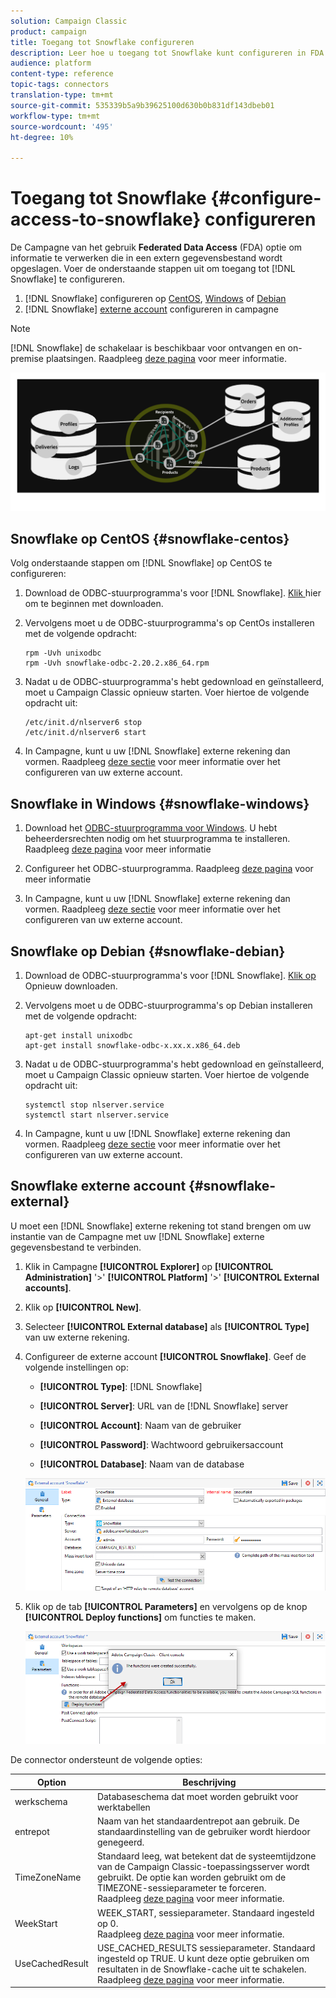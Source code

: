 ```yaml
---
solution: Campaign Classic
product: campaign
title: Toegang tot Snowflake configureren
description: Leer hoe u toegang tot Snowflake kunt configureren in FDA
audience: platform
content-type: reference
topic-tags: connectors
translation-type: tm+mt
source-git-commit: 535339b5a9b39625100d630b0b831df143dbeb01
workflow-type: tm+mt
source-wordcount: '495'
ht-degree: 10%

---
```



# Toegang tot Snowflake {#configure-access-to-snowflake} configureren

De Campagne van het gebruik **Federated Data Access** (FDA) optie om informatie te verwerken die in een extern gegevensbestand wordt opgeslagen. Voer de onderstaande stappen uit om toegang tot [!DNL Snowflake] te configureren.

1. [!DNL Snowflake] configureren op [CentOS](#snowflake-centos), [Windows](#snowflake-windows) of [Debian](#snowflake-debian)
1. [!DNL Snowflake] [externe account](#snowflake-external) configureren in campagne


>[!NOTE]
>
>[!DNL Snowflake] de schakelaar is beschikbaar voor ontvangen en on-premise plaatsingen. Raadpleeg [deze pagina](../../installation/using/capability-matrix.md) voor meer informatie.

![](assets/snowflake_3.png)

## Snowflake op CentOS {#snowflake-centos}

Volg onderstaande stappen om [!DNL Snowflake] op CentOS te configureren:

1. Download de ODBC-stuurprogramma&#39;s voor [!DNL Snowflake]. [Klik ](https://sfc-repo.snowflakecomputing.com/odbc/linux/latest/snowflake-odbc-2.20.2.x86_64.rpm) hier om te beginnen met downloaden.
1. Vervolgens moet u de ODBC-stuurprogramma&#39;s op CentOs installeren met de volgende opdracht:

   ```
   rpm -Uvh unixodbc
   rpm -Uvh snowflake-odbc-2.20.2.x86_64.rpm
   ```

1. Nadat u de ODBC-stuurprogramma&#39;s hebt gedownload en geïnstalleerd, moet u Campaign Classic opnieuw starten. Voer hiertoe de volgende opdracht uit:

   ```
   /etc/init.d/nlserver6 stop
   /etc/init.d/nlserver6 start
   ```

1. In Campagne, kunt u uw [!DNL Snowflake] externe rekening dan vormen. Raadpleeg [deze sectie](#snowflake-external) voor meer informatie over het configureren van uw externe account.

## Snowflake in Windows {#snowflake-windows}

1. Download het [ODBC-stuurprogramma voor Windows](https://docs.snowflake.net/manuals/user-guide/odbc-download.html). U hebt beheerdersrechten nodig om het stuurprogramma te installeren. Raadpleeg [deze pagina](https://docs.snowflake.net/manuals/user-guide/admin-user-management.html) voor meer informatie

1. Configureer het ODBC-stuurprogramma. Raadpleeg [deze pagina](https://docs.snowflake.net/manuals/user-guide/odbc-windows.html#step-2-configure-the-odbc-driver) voor meer informatie

1. In Campagne, kunt u uw [!DNL Snowflake] externe rekening dan vormen. Raadpleeg [deze sectie](#snowflake-external) voor meer informatie over het configureren van uw externe account.

## Snowflake op Debian {#snowflake-debian}

1. Download de ODBC-stuurprogramma&#39;s voor [!DNL Snowflake]. [Klik op ](https://sfc-repo.snowflakecomputing.com/odbc/linux/latest/index.html) Opnieuw downloaden.

1. Vervolgens moet u de ODBC-stuurprogramma&#39;s op Debian installeren met de volgende opdracht:

   ```
   apt-get install unixodbc
   apt-get install snowflake-odbc-x.xx.x.x86_64.deb
   ```

1. Nadat u de ODBC-stuurprogramma&#39;s hebt gedownload en geïnstalleerd, moet u Campaign Classic opnieuw starten. Voer hiertoe de volgende opdracht uit:

   ```
   systemctl stop nlserver.service
   systemctl start nlserver.service
   ```

1. In Campagne, kunt u uw [!DNL Snowflake] externe rekening dan vormen. Raadpleeg [deze sectie](#snowflake-external) voor meer informatie over het configureren van uw externe account.

## Snowflake externe account {#snowflake-external}

U moet een [!DNL Snowflake] externe rekening tot stand brengen om uw instantie van de Campagne met uw [!DNL Snowflake] externe gegevensbestand te verbinden.

1. Klik in Campagne **[!UICONTROL Explorer]** op **[!UICONTROL Administration]** &#39;>&#39; **[!UICONTROL Platform]** &#39;>&#39; **[!UICONTROL External accounts]**.

1. Klik op **[!UICONTROL New]**.

1. Selecteer **[!UICONTROL External database]** als **[!UICONTROL Type]** van uw externe rekening.

1. Configureer de externe account **[!UICONTROL Snowflake]**. Geef de volgende instellingen op:

   * **[!UICONTROL Type]**: [!DNL Snowflake]

   * **[!UICONTROL Server]**: URL van de  [!DNL Snowflake] server

   * **[!UICONTROL Account]**: Naam van de gebruiker

   * **[!UICONTROL Password]**: Wachtwoord gebruikersaccount

   * **[!UICONTROL Database]**: Naam van de database

   ![](assets/snowflake.png)

1. Klik op de tab **[!UICONTROL Parameters]** en vervolgens op de knop **[!UICONTROL Deploy functions]** om functies te maken.

   ![](assets/snowflake_2.png)

De connector ondersteunt de volgende opties:

| Option | Beschrijving |
|---|---|
| werkschema | Databaseschema dat moet worden gebruikt voor werktabellen |
| entrepot | Naam van het standaardentrepot aan gebruik. De standaardinstelling van de gebruiker wordt hierdoor genegeerd. |
| TimeZoneName | Standaard leeg, wat betekent dat de systeemtijdzone van de Campaign Classic-toepassingsserver wordt gebruikt. De optie kan worden gebruikt om de TIMEZONE-sessieparameter te forceren. <br>Raadpleeg [deze pagina](https://docs.snowflake.net/manuals/sql-reference/parameters.html#timezone) voor meer informatie. |
| WeekStart | WEEK_START, sessieparameter. Standaard ingesteld op 0. <br>Raadpleeg [deze pagina](https://docs.snowflake.com/en/sql-reference/parameters.html#week-start) voor meer informatie. |
| UseCachedResult | USE_CACHED_RESULTS sessieparameter. Standaard ingesteld op TRUE. U kunt deze optie gebruiken om resultaten in de Snowflake-cache uit te schakelen. <br>Raadpleeg [deze pagina](https://docs.snowflake.net/manuals/user-guide/querying-persisted-results.html) voor meer informatie. |
